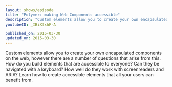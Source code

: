 ```yaml
---
layout: shows/episode
title: "Polymer: making Web Components accessible"
description: "Custom elements allow you to create your own encapsulated components on the web, however there are a number of questions that arise from this. How do you build elements that are accessible to everyone? Can they be navigated with a keyboard? How well do they work with screenreaders and ARIA? Learn how to create accessible elements that all your users can benefit from."
youtubeID: _IBiXfxhF-A

published_on: 2015-03-30
updated_on: 2015-03-30
---
```


Custom elements allow you to create your own encapsulated components on the web, however there are a number of questions that arise from this. How do you build elements that are accessible to everyone? Can they be navigated with a keyboard? How well do they work with screenreaders and ARIA? Learn how to create accessible elements that all your users can benefit from.
